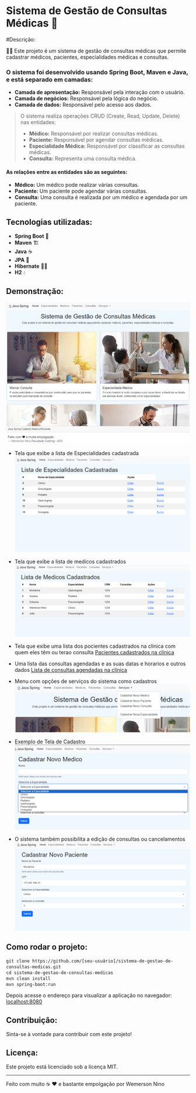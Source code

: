 # Sistema de Gestão de Consultas Médicas 🏥

#Descrição:

👨‍⚕️ Este projeto é um sistema de gestão de consultas médicas que permite cadastrar médicos,
pacientes, especialidades médicas e consultas.

### O sistema foi desenvolvido usando Spring Boot, Maven e Java, e está separado em camadas:

* **Camada de apresentação:** Responsável pela interação com o usuário.
* **Camada de negócios:** Responsável pela lógica do negócio.
* **Camada de dados:** Responsável pelo acesso aos dados.

> O sistema realiza operações CRUD (Create, Read, Update, Delete) nas entidades:
> * **Médico:** Responsável por realizar consultas médicas.
> * **Paciente:** Responsável por agendar consultas médicas.
> * **Especialidade Médica:** Responsável por classificar as consultas médicas.
> * **Consulta:** Representa uma consulta médica.

#### As relações entre as entidades são as seguintes:

* **Médico:** Um médico pode realizar várias consultas.
* **Paciente:** Um paciente pode agendar várias consultas.
* **Consulta:** Uma consulta é realizada por um médico e agendada por um paciente.

## Tecnologias utilizadas:

* **Spring Boot** 🚀
* **Maven** 🏗️
* **Java** ☕️
* **JPA** 💾
* **Hibernate** 🧙‍♂️
* **H2** 💧

## Demonstração:

![Texto alternativo da imagem](https://github.com/wemersonnino/sistema-de-gestao-de-consultas-medicas/blob/main/src/main/resources/static/images/imgHome.png)

* Tela que exibe a lista de Especialidades cadastrada
  ![Tela Especialistas](https://github.com/wemersonnino/sistema-de-gestao-de-consultas-medicas/blob/main/src/main/resources/static/images/imgEspec.png)

* Tela que exibe a lista de medicos cadastrados
![Tela que exibe a lista de medicos cadastrados no sistema](https://github.com/wemersonnino/sistema-de-gestao-de-consultas-medicas/blob/main/src/main/resources/static/images/imgMedicos.png)

* Tela que exibe uma lista dos pocientes cadastrados na clínica com quem eles têm ou terao consulta
[Pacientes cadastrados na clínica](https://github.com/wemersonnino/sistema-de-gestao-de-consultas-medicas/blob/main/src/main/resources/static/images/imgPacientes.png)

* Uma lista das consultas agendadas e as suas datas e horarios e outros dados
[Lista de consultas agendadas na clínica](https://github.com/wemersonnino/sistema-de-gestao-de-consultas-medicas/blob/main/src/main/resources/static/images/imgPacientes.png)

* Menu com opções de serviços do sistema como cadastros
![Lista de opções suspensa no menu](https://github.com/wemersonnino/sistema-de-gestao-de-consultas-medicas/blob/main/src/main/resources/static/images/imgOpcoesCadastro.png)

* Exemplo de Tela de Cadastro
![Tela de cadastro](https://github.com/wemersonnino/sistema-de-gestao-de-consultas-medicas/blob/main/src/main/resources/static/images/imgTelaCadastro.png)

* O sistema também possibilita a edição de consultas ou cancelamentos
![Edicao de consulta](https://github.com/wemersonnino/sistema-de-gestao-de-consultas-medicas/blob/main/src/main/resources/static/images/imgEditPaciente.png)


## Como rodar o projeto:

```agsl
git clone https://github.com/[seu-usuário]/sistema-de-gestao-de-consultas-medicas.git
cd sistema-de-gestao-de-consultas-medicas
mvn clean install
mvn spring-boot:run
```
Depois acesse o endereço para visualizar a aplicação no navegador:
[localhost:8080](http://localhost:8080/)

## Contribuição:

Sinta-se à vontade para contribuir com este projeto!

## Licença:

Este projeto está licenciado sob a licença MIT.

-------------------------------------------------------------
Feito com muito ☕️ ❤️ e bastante empolgação por Wemerson Nino